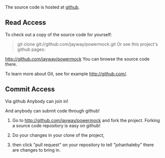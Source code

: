 The source code is hosted at [github](http://www.github.com/jayway/powermock).

## Read Access ##

To check out a copy of the source code for yourself:

> git clone git://github.com/jayway/powermock.git
Or see this project's github pages:

http://github.com/jayway/powermock
You can browse the source code there.

To learn more about Git, see for example http://github.com/.

## Commit Access ##

Via github
Anybody can join in!

And anybody can submit code through github!

1. Go to http://github.com/jayway/powermock and fork the project. Forking a source code repository is easy on github!

2. Do your changes in your clone of the project,

3. then click "pull request" on your repository to tell "johanhaleby" there are changes to bring in.
